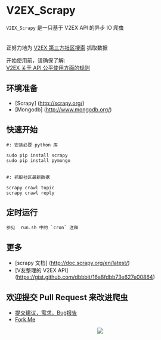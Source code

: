 V2EX_Scrapy
===========


`V2EX_Scrapy` 是一只基于 V2EX API 的异步 IO 爬虫  
 </br>
 </br>
正努力地为 [V2EX 第三方社区搜索](http://shixiz.com) 抓取数据  

开始使用前，请确保了解:   
[V2EX 关于 API 公平使用方面的规则](https://www.v2ex.com/p/7v9TEc53)


环境准备
--------

* [Scrapy] (http://scrapy.org/) 
* [Mongodb] (http://www.mongodb.org/) 


快速开始
--------

    #: 安装必要 python 库

    sudo pip install scrapy
    sudo pip install pymongo
    

    #: 抓取社区最新数据

    scrapy crawl topic
    scrapy crawl reply


定时运行
--------

    参见  run.sh 中的 `cron` 注释


更多
-----

* [scrapy 文档] (http://doc.scrapy.org/en/latest/)     
* [V友整理的 V2EX API] (https://gist.github.com/dbbbit/16a8fdbb73e627e00864)


欢迎提交 Pull Request 来改进爬虫
--------------------------------

* [提交建议，需求，Bug报告](https://github.com/dbbbit/v2ex_scrapy/issues/new)  
* [Fork Me](https://github.com/dbbbit/v2ex_scrapy/fork)

<center><img src='http://shixiz.com/static/image/ninja.png'/></center>
